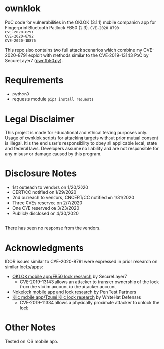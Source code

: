 # ownklok
PoC code for vulnerabilities in the OKLOK (3.1.1) mobile companion app for Fingerprint Bluetooth Padlock FB50 (2.3). 
```CVE-2020-8790``` <br/>
```CVE-2020-8791``` <br/>
```CVE-2020-8792``` <br/>
```CVE-2020-10876```

This repo also contains two full attack scenarios which combine my CVE-2020-8791 exploit with methods similar to the CVE-2019-13143 PoC by SecureLayer7 ([pwnfb50.py](https://github.com/securelayer7/pwnfb50/blob/master/pwnfb50.py)).

# Requirements
- python3 <br/>
- requests module
`pip3 install requests`

# Legal Disclaimer
This project is made for educational and ethical testing purposes only. Usage of ownklok scripts for attacking targets without prior mutual consent is illegal. It is the end user's responsibility to obey all applicable local, state and federal laws. Developers assume no liability and are not responsible for any misuse or damage caused by this program.

# Disclosure Notes
- 1st outreach to vendors on 1/20/2020 <br/>
- CERT/CC notified on 1/29/2020 <br/>
- 2nd outreach to vendors, CNCERT/CC notified on 1/31/2020 <br/>
- Three CVEs reserved on 2/7/2020 <br/>
- One CVE reserved on 3/23/2020 <br/>
- Publicly disclosed on 4/30/2020 <br/>
<br/>
There has been no response from the vendors.

# Acknowledgments
IDOR issues similar to CVE-2020-8791 were expressed in prior research on similar locks/apps:
- [OKLOK mobile app/FB50 lock research](https://blog.securelayer7.net/fb50-smart-lock-vulnerability-disclosure/) by SecureLayer7 
    - CVE-2019-13143 allows an attacker to transfer ownership of the lock from the victim account to the attacker account
- [Nokelock mobile app and lock research](https://www.pentestpartners.com/security-blog/pwning-the-nokelock-api/) by Pen Test Partners
- [Klic mobile app/Tzumi Klic lock research](https://github.com/whitehatdefenses/KlicUnLock) by WhiteHat Defenses
    - CVE-2019-11334 allows a physically proximate attacker to unlock the lock
    
# Other Notes
Tested on iOS mobile app.
